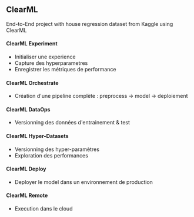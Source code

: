 ## ClearML
End-to-End project with house regression dataset from Kaggle using ClearML

#### ClearML Experiment
- Initialiser une experience
- Capture des hyperparametres
- Enregistrer les métriques de performance
#### ClearML Orchestrate
- Création d'une pipeline complète : preprocess -> model -> deploiement
#### ClearML DataOps
- Versionning des données d'entrainement & test
#### ClearML Hyper-Datasets
- Versionning des hyper-paramètres
- Exploration des performances
#### ClearML Deploy
- Deployer le model dans un environnement de production
#### ClearML Remote
- Execution dans le cloud 